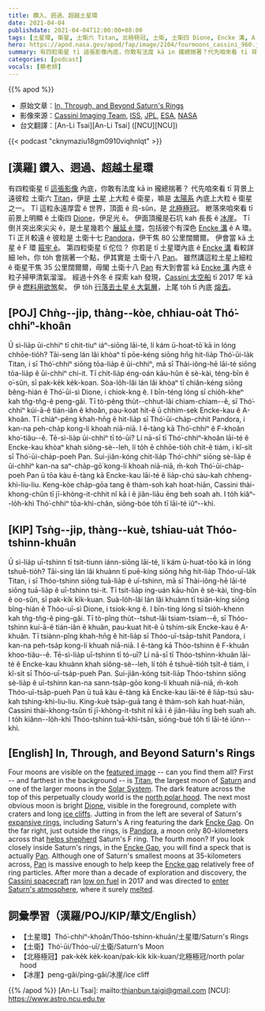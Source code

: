 ```yaml
---
title: 鑽入、迵過、超越土星環
date: 2021-04-04
publishdate: 2021-04-04T12:00:00+08:00
tags: [土星環, 衛星, 土衛六 Titan, 北極極冠, 土衛, 土衛四 Dione, Encke 溝, A 環, 土衛十七 Pandora, 土衛十八 Pan, Cassini 太空船]
hero: https://apod.nasa.gov/apod/fap/image/2104/fourmoons_cassini_960.jpg
summary: 有四粒衛星 tī 這張影像內底，你敢有法度 kā in 攏總揣著？代先咱來看 tī 背景上遠彼粒 土衛六 Titan，伊是土星上大粒 ê 衛星，嘛是太陽系內底上大粒 ê 衛星之一。
categories: [podcast]
vocals: [蔡老師]
---
```


{{% apod %}}

- 原始文章：[In, Through, and Beyond Saturn's Rings](https://apod.nasa.gov/apod/ap210404.html)
- 影像來源：[Cassini Imaging Team][Cassini Imaging Team], [ISS][ISS], [JPL][JPL], [ESA][ESA], [NASA][NASA]
- 台文翻譯：[An-Li Tsai][An-Li Tsai] ([NCU][NCU])

{{< podcast "cknymaziu18gm0910viqhnlqt" >}}

## [漢羅] 鑽入、迵過、超越土星環
有四粒衛星 tī [這張影像][featured image] 內底，你敢有法度 kā in 攏總揣著？
代先咱來看 tī 背景上遠彼粒 土衛六 [Titan][Titan]，伊是 [土星][Saturn] 上大粒 ê 衛星，嘛是 [太陽系][Solar System] 內底上大粒 ê 衛星之一。
Tī 這粒永遠厚雲 ê 世界，頂面 ê 烏-sûn，是 [北極極冠][north polar hood]。
紲落來咱來看 tī 前景上明顯 ê 土衛四 [Dione][Dione]，伊足光 ê。
伊面頂攏是石坑 kah 長長 ê [冰崖][ice cliffs]。
Tī 倒爿突出來尖尖 ê，是土星幾若个 [展延 ê 環][expansive rings]，包括彼个有深色 [Encke 溝][Encke Gap1] ê A 環。
Tī 正爿較遠 ê 彼粒是 土衛十七 [Pandora][Pandora]，伊干焦 80 公里闊爾爾。
伊會當 kā 土星 ê F 環 [箍牢 ê][helps shepherd]。
第四粒衛星 tī 佗位？
你若是 tī 土星環內底 ê [Encke 溝][Encke Gap2] 看較詳細 leh，你 to̍h 會揣著一个點，伊其實是 土衛十八 [Pan][Pan1]。
雖然講這粒土星上細粒 ê 衛星干焦 35 公里闊爾爾，毋閣 土衛十八 [Pan][Pan2] 有大到會當 kā [Encke 溝][Encke gap] 內底 ê 粒子掃甲清氣溜溜。
經過十外冬 ê 探索 kah 發現，[Cassini 太空船][Cassini spacecraft] tī 2017 年 kā 伊 ê [燃料用欲煞][low on fuel]矣。
伊 to̍h [行落去土星 ê 大氣層][enter Saturn's atmosphere]，上尾 to̍h tī 內底 [熔去][melted]。

## [POJ] Chǹg--ji̍p, thàng--kòe, chhiau-oa̍t Thó͘-chhiⁿ-khoân
Ū sì-lia̍p ūi-chhiⁿ tī chit-tiuⁿ iáⁿ-siōng lāi-té, lí kám ū-hoat-tō͘ kā in lóng chhōe-tio̍h?
Tāi-seng lán lâi khòaⁿ tī pōe-kéng siōng hn̄g hit-lia̍p Thó͘-ūi-la̍k Titan, i sī Thó͘-chhiⁿ siōng tōa-lia̍p ê ūi-chhiⁿ, mā sī Thài-iông-hē lāi-té siōng tōa-lia̍p ê ūi-chhiⁿ chi-it.
Tī chit-lia̍p éng-oán kāu-hûn ê sè-kài, téng-bīn ê o͘-sûn, sī pak-ke̍k ke̍k-koan.
Sòa-lo̍h-lâi lán lâi khòaⁿ tī chiân-kéng siōng bêng-hián ê Thó͘-ūi-sì Dione, i chiok-kng ê.
I bīn-téng lóng sī chio̍h-kheⁿ kah tn̂g-tn̂g-ê peng-gâi.
Tī tò-pêng thu̍t--chhut-lâi chiam-chiam--ê, sī Thó͘-chhiⁿ kúi-ā-ê tián-iân ê khoân, pau-koat hit-ê ū chhim-sek Encke-kau ê A-khoân.
Tī chiàⁿ-pêng khah-hn̄g ê hit-lia̍p sī Thó͘-ūi-cha̍p-chhit Pandora, i kan-na peh-cha̍p kong-lí khoah niā-niā.
I ē-tàng kā Thó͘-chhiⁿ ê F-khoân kho͘-tiâu--ê.
Tē-sì-lia̍p ūi-chhiⁿ tī tó-ūi?
Lí nā-sī tī Thó͘-chhiⁿ-khoân lāi-té ê Encke-kau khòaⁿ khah siông-sè--leh, lí to̍h ē chhōe-tio̍h chi̍t-ê tiám, i kî-si̍t sī Thó͘-ūi-cha̍p-poeh Pan.
Sui-jiân-kóng chit-lia̍p Thó͘-chhiⁿ siōng sè-lia̍p ê ūi-chhiⁿ kan-na saⁿ-cha̍p-gō͘ kong-lí khoah niā-niā, m̄-koh Thó͘-ūi-cha̍p-poeh Pan ū tōa kàu ē-tàng kā Encke-kau lāi-té ê lia̍p-chú sàu-kah chheng-khì-liu-liu.
Keng-kòe cha̍p-gōa tang ê thàm-soh kah hoat-hiān, Cassini thài-khong-chûn tī jī-khòng-it-chhit nî kā i ê jiân-liāu ēng beh soah ah.
I to̍h kiâⁿ--lo̍h-khì Thó͘-chhiⁿ tōa-khì-chân, siōng-bóe to̍h tī lāi-té iûⁿ--khì.


## [KIP] Tsǹg--ji̍p, thàng--kuè, tshiau-ua̍t Thóo-tshinn-khuân
Ū sì-lia̍p uī-tshinn tī tsit-tiunn iánn-siōng lāi-té, lí kám ū-huat-tōo kā in lóng tshuē-tio̍h?
Tāi-sing lán lâi khuànn tī puē-kíng siōng hn̄g hit-lia̍p Thóo-uī-la̍k Titan, i sī Thóo-tshinn siōng tuā-lia̍p ê uī-tshinn, mā sī Thài-iông-hē lāi-té siōng tuā-lia̍p ê uī-tshinn tsi-it.
Tī tsit-lia̍p íng-uán kāu-hûn ê sè-kài, tíng-bīn ê oo-sûn, sī pak-ki̍k ki̍k-kuan.
Suà-lo̍h-lâi lán lâi khuànn tī tsiân-kíng siōng bîng-hián ê Thóo-uī-sì Dione, i tsiok-kng ê.
I bīn-tíng lóng sī tsio̍h-khenn kah tn̂g-tn̂g-ê ping-gâi.
Tī tò-pîng thu̍t--tshut-lâi tsiam-tsiam--ê, sī Thóo-tshinn kuí-ā-ê tián-iân ê khuân, pau-kuat hit-ê ū tshim-sik Encke-kau ê A-khuân.
Tī tsiànn-pîng khah-hn̄g ê hit-lia̍p sī Thóo-uī-tsa̍p-tshit Pandora, i kan-na peh-tsa̍p kong-lí khuah niā-niā.
I ē-tàng kā Thóo-tshinn ê F-khuân khoo-tiâu--ê.
Tē-sì-lia̍p uī-tshinn tī tó-uī?
Lí nā-sī tī Thóo-tshinn-khuân lāi-té ê Encke-kau khuànn khah siông-sè--leh, lí to̍h ē tshuē-tio̍h tsi̍t-ê tiám, i kî-si̍t sī Thóo-uī-tsa̍p-pueh Pan.
Sui-jiân-kóng tsit-lia̍p Thóo-tshinn siōng sè-lia̍p ê uī-tshinn kan-na sann-tsa̍p-gōo kong-lí khuah niā-niā, m̄-koh Thóo-uī-tsa̍p-pueh Pan ū tuā kàu ē-tàng kā Encke-kau lāi-té ê lia̍p-tsú sàu-kah tshing-khì-liu-liu.
King-kuè tsa̍p-guā tang ê thàm-soh kah huat-hiān, Cassini thài-khong-tsûn tī jī-khòng-it-tshit nî kā i ê jiân-liāu īng beh suah ah.
I to̍h kiânn--lo̍h-khì Thóo-tshinn tuā-khì-tsân, siōng-bué to̍h tī lāi-té iûnn--khì.


## [English] In, Through, and Beyond Saturn's Rings

Four moons are visible on the [featured image][featured image] -- can you find them all? First -- and farthest in the background -- is [Titan][Titan], the largest moon of [Saturn][Saturn] and one of the larger moons in the [Solar System][Solar System]. The dark feature across the top of this perpetually cloudy world is the [north polar hood][north polar hood]. The next most obvious moon is bright [Dione][Dione], visible in the foreground, complete with craters and long [ice cliffs][ice cliffs]. Jutting in from the left are several of Saturn's [expansive rings][expansive rings], including Saturn's A ring featuring the dark [Encke Gap][Encke Gap1]. On the far right, just outside the rings, is [Pandora][Pandora], a moon only 80-kilometers across that [helps shepherd][helps shepherd] Saturn's F ring. The fourth moon? If you look closely inside Saturn's rings, in the [Encke Gap][Encke Gap2], you will find a speck that is actually [Pan][Pan1]. Although one of Saturn's smallest moons at 35-kilometers across, [Pan][Pan2] is massive enough to help keep the [Encke gap][Encke gap] relatively free of ring particles. After more than a decade of exploration and discovery, the [Cassini spacecraft][Cassini spacecraft] ran [low on fuel][low on fuel] in 2017 and was directed to [enter Saturn's atmosphere][enter Saturn's atmosphere], where it surely [melted][melted].


## 詞彙學習（漢羅/POJ/KIP/華文/English）

- 【土星環】Thó͘-chhiⁿ-khoân/Thóo-tshinn-khuân/土星環/Saturn's Rings
- 【土衛】Thó͘-ūi/Thóo-uī/土衛/Saturn's Moon
- 【北極極冠】pak-ke̍k ke̍k-koan/pak-ki̍k ki̍k-kuan/北極極冠/north polar hood
- 【冰崖】peng-gâi/ping-gâi/冰崖/ice cliff


{{% /apod %}}
[An-Li Tsai]: mailto:thianbun.taigi@gmail.com
[NCU]: https://www.astro.ncu.edu.tw

[Cassini Imaging Team]: http://ciclops.org/
[ISS]: http://ciclops.org/iss/iss.php
[JPL]: https://www.jpl.nasa.gov/
[ESA]: https://www.esa.int/
[NASA]: https://www.nasa.gov/

[featured image]: https://photojournal.jpl.nasa.gov/catalog/PIA14579
[Titan]: https://apod.nasa.gov/apod/ap110401.html
[Saturn]: https://apod.nasa.gov/apod/ap200419.html
[Solar System]: https://eyes.nasa.gov/apps/orrery/
[north polar hood]: https://solarsystem.nasa.gov/resources/14689/titans-north-polar-hood/
[Dione]: https://en.wikipedia.org/wiki/Dione_%28moon%29
[ice cliffs]: https://apod.nasa.gov/apod/ap060905.html
[expansive rings]: https://apod.nasa.gov/apod/ap050525.html
[Encke Gap1]: http://en.wikipedia.org/wiki/Encke_Division#Encke_Gap
[Pandora]: http://en.wikipedia.org/wiki/Pandora_%28moon%29
[helps shepherd]: http://www.youtube.com/watch?v=fdUlpeUFfxI
[Encke Gap2]: https://apod.nasa.gov/apod/ap200527.html
[Pan1]: http://en.wikipedia.org/wiki/Pan_%28moon%29
[Pan2]: https://solarsystem.nasa.gov/moons/saturn-moons/pan/in-depth/
[Encke gap]: https://www.planetary.org/space-images/pan-in-the-enke-gap-1
[Cassini spacecraft]: https://solarsystem.nasa.gov/missions/cassini/mission/spacecraft/cassini-orbiter/
[low on fuel]: https://www.lifewithdogs.tv/wp-content/uploads/2016/10/dog-tired.jpg
[enter Saturn's atmosphere]: https://apod.nasa.gov/apod/ap170125.html
[melted]: https://youtu.be/4u6A40QTWVI
